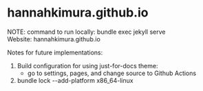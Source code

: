 # hannahkimura.github.io

NOTE: command to run locally: bundle exec jekyll serve            
Website: hannahkimura.github.io

Notes for future implementations:   
1. Build configuration for using just-for-docs theme:   
    - go to settings, pages, and change source to Github Actions  
2. bundle lock --add-platform x86_64-linux 